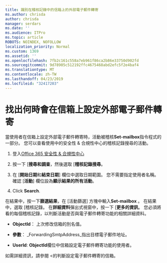 ```yaml
---
title: 識別在稽核記錄中的信箱上的外部電子郵件轉寄
ms.author: chrisda
author: chrisda
manager: serdars
ms.date: ''
ms.audience: ITPro
ms.topic: article
ROBOTS: NOINDEX, NOFOLLOW
localization_priority: Normal
ms.custom: 1369
ms.assetid: ''
ms.openlocfilehash: 7fb2c161c558a7eb961f86ca2b86e33750d902fd
ms.sourcegitcommit: 9d78905c512192ffc4675468abd2efc5f2e4baf4
ms.translationtype: MT
ms.contentlocale: zh-TW
ms.lasthandoff: 04/23/2019
ms.locfileid: "32417203"
---
```

# <a name="identify-when-external-email-forwarding-is-configured-on-mailboxes"></a>找出何時會在信箱上設定外部電子郵件轉寄

當使用者在信箱上設定外部電子郵件轉寄時，活動被稽核**Set-mailbox**指令程式的一部分。 您可以查看使用中的安全性 & 合規性中心的稽核記錄搜尋的活動。

1. 登入[Office 365 安全性 & 合規性中心](https://protection.office.com/)

2. 按一下 [**搜尋和調查**，然後選取 [**稽核記錄搜尋**。

3. 在 [**開始日期**和**結束日期**] 欄位中選取日期範圍。 您不需要指定使用者名稱。 確認 [**活動**] 欄位設為**顯示結果的所有活動**。

4. Click **Search**.

在結果中，按一下**篩選結果**，在 [活動篩選] 方塊中輸入**Set-mailbox** 。 在結果中，選取 [稽核記錄。 在**詳細資料**彈出式視窗中，按一下 [**更多的資訊**。 您必須將看的每個稽核記錄，以判斷活動是否與電子郵件轉寄功能的相關詳細資料。

- **ObjectId**： 上次修改信箱的別名值。

- **參數**： _ForwardingSmtpAddress_指出目標電子郵件地址。

- **UserId**: **ObjectId**欄位中信箱設定電子郵件轉寄功能的使用者。

如需詳細資訊，請參閱 <<c0>的判斷設定電子郵件轉寄的信箱。
